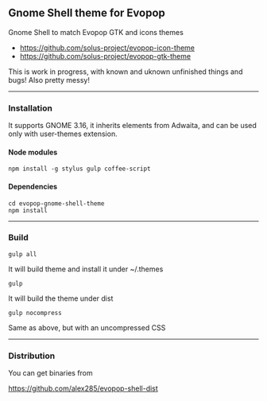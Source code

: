 ## Gnome Shell theme for Evopop

Gnome Shell to match Evopop GTK and icons themes

* https://github.com/solus-project/evopop-icon-theme
* https://github.com/solus-project/evopop-gtk-theme

This is work in progress, with known and uknown unfinished things and bugs! Also pretty messy!

---
### Installation
It supports GNOME 3.16, it inherits elements from Adwaita, and can be used only with user-themes extension. 

#### Node modules

```
npm install -g stylus gulp coffee-script
```

#### Dependencies
```
cd evopop-gnome-shell-theme
npm install
```

---
### Build

```
gulp all
```
It will build theme and install it under ~/.themes

```
gulp
```
It will build the theme under dist

```
gulp nocompress
```
Same as above, but with an uncompressed CSS

---
### Distribution

You can get binaries from

https://github.com/alex285/evopop-shell-dist

